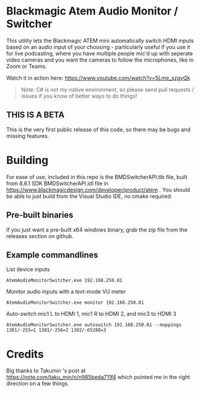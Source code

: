 # Blackmagic Atem Audio Monitor / Switcher

This utility lets the Blackmagic ATEM mini automatically switch HDMI inputs based on an audio input of your choosing - particularly useful if you use it for live podcasting, where you have multiple people mic'd up with seperate video cameras and you want the cameras to follow the microphones, like in Zoom or Teams. 

Watch it in action here: 
https://www.youtube.com/watch?v=5Lme_szgvQk

> Note: C# is not my native environment, so please send pull requests / issues if you know of better ways to do things!

## THIS IS A BETA

This is the very first public release of this code, so there may be bugs and missing features.

# Building

For ease of use, included in this repo is the BMDSwitcherAPI.tlb file, built from 8.6.1 SDK BMDSwitcherAPI.idl file in https://www.blackmagicdesign.com/developer/product/atem . You should be able to just build from the Visual Studio IDE, no cmake required.

## Pre-built binaries

If you just want a pre-built x64 windows binary, grab the zip file from the releases section on github.

## Example commandlines

List device inputs

    AtemAudioMonitorSwitcher.exe 192.168.250.81

Monitor audio inputs with a text-mode VU meter

    AtemAudioMonitorSwitcher.exe monitor 192.168.250.81

Auto-switch mic1 L to HDMI 1, mic1 R to HDMI 2, and mic3 to HDMI 3

    AtemAudioMonitorSwitcher.exe autoswitch 192.168.250.81 --mappings 1301/-255=1 1301/-256=2 1302/-65280=3

# Credits

Big thanks to Takumin 's post at https://note.com/taku_min/n/n985beda711f4 which pointed me in the right direction on a few things.